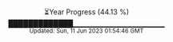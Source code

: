 <p align="center">
⏳Year Progress (44.13 %) <br>
█████████████▁▁▁▁▁▁▁▁▁▁▁▁▁▁▁▁▁ <br>
<sub>Updated: Sun, 11 Jun 2023 01:54:46 GMT</sub>
</p>


